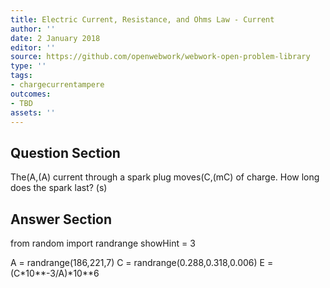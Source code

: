 ```yaml
---
title: Electric Current, Resistance, and Ohms Law - Current
author: ''
date: 2 January 2018
editor: ''
source: https://github.com/openwebwork/webwork-open-problem-library
type: ''
tags:
- chargecurrentampere
outcomes:
- TBD
assets: ''
---
```


## Question Section 

The(A,(A) current through a spark plug moves(C,(mC) of charge. How long does the spark last?
(s)



## Answer Section

from random import randrange
showHint = 3

A = randrange(186,221,7)
C = randrange(0.288,0.318,0.006)
E = (C*10**-3/A)*10**6